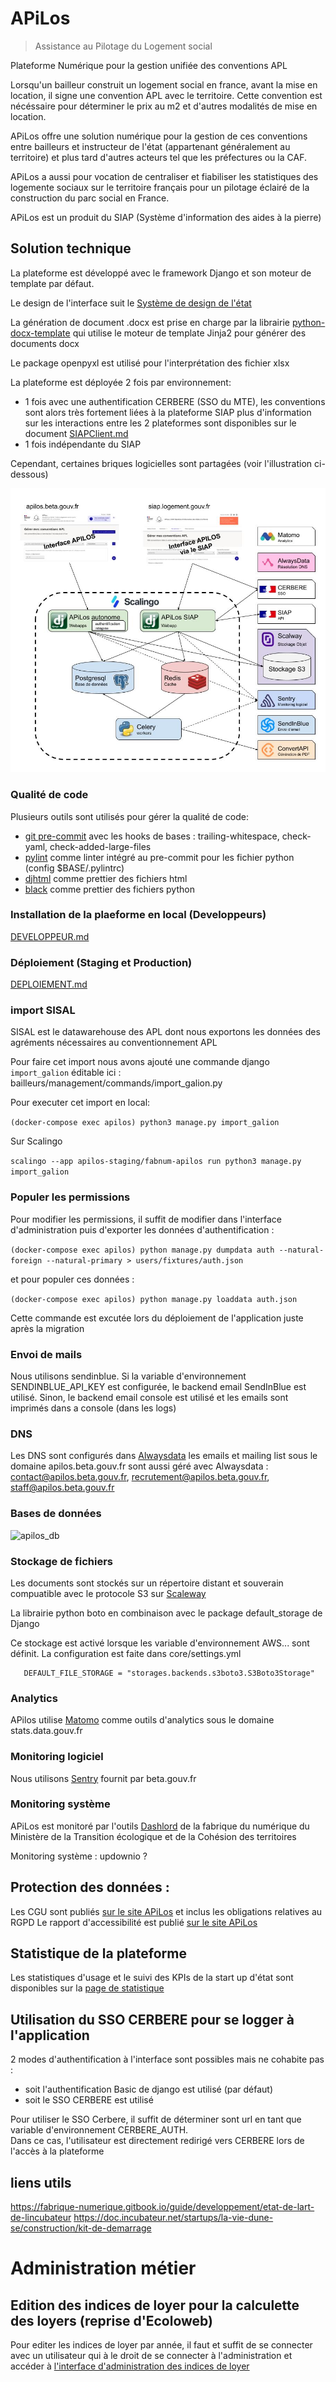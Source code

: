 # APiLos

> Assistance au Pilotage du Logement social

Plateforme Numérique pour la gestion unifiée des conventions APL

Lorsqu'un bailleur construit un logement social en france, avant la mise en location, il signe une convention APL avec le territoire. Cette convention est nécéssaire pour déterminer le prix au m2 et d'autres modalités de mise en location.

APiLos offre une solution numérique pour la gestion de ces conventions entre bailleurs et instructeur de l'état (appartenant généralement au territoire) et plus tard d'autres acteurs tel que les préfectures ou la CAF.

APiLos a aussi pour vocation de centraliser et fiabiliser les statistiques des logemente sociaux sur le territoire français pour un pilotage éclairé de la construction du parc social en France.

APiLos est un produit du SIAP (Système d'information des aides à la pierre)

## Solution technique

La plateforme est développé avec le framework Django et son moteur de template par défaut.

Le design de l'interface suit le [Système de design de l'état](https://gouvfr.atlassian.net/wiki/spaces/DB/overview?homepageId=145359476)

La génération de document .docx est prise en charge par la librairie [python-docx-template](https://docxtpl.readthedocs.io/en/latest/) qui utilise le moteur de template Jinja2 pour générer des documents docx

Le package openpyxl est utilisé pour l'interprétation des fichier xlsx

La plateforme est déployée 2 fois par environnement:
- 1 fois avec une authentification CERBERE (SSO du MTE), les conventions sont alors très fortement liées à la plateforme SIAP
plus d'information sur les interactions entre les 2 plateformes sont disponibles sur le document [SIAPClient.md](./SIAPClient.md)
- 1 fois indépendante du SIAP

Cependant, certaines briques logicielles sont partagées (voir l'illustration ci-dessous)

![Architecture APilos](static/img/ArchitectureAPiLos.jpg)

### Qualité de code

Plusieurs outils sont utilisés pour gérer la qualité de code:

* [git pre-commit](https://pre-commit.com/) avec les hooks de bases : trailing-whitespace, check-yaml, check-added-large-files
* [pylint](https://pypi.org/project/pylint/) comme linter intégré au pre-commit pour les fichier python (config $BASE/.pylintrc)
* [djhtml](https://pypi.org/project/djhtml/) comme prettier des fichiers html
* [black](https://pypi.org/project/black/) comme prettier des fichiers python

### Installation de la plaeforme en local (Developpeurs)

[DEVELOPPEUR.md](DEVELOPPEUR.md)

### Déploiement (Staging et Production)

[DEPLOIEMENT.md](DEPLOIEMENT.md)

### import SISAL

SISAL est le datawarehouse des APL dont nous exportons les données des agréments nécessaires au conventionnement APL

Pour faire cet import nous avons ajouté une commande django `import_galion` éditable ici : bailleurs/management/commands/import_galion.py

Pour executer cet import en local:

```(docker-compose exec apilos) python3 manage.py import_galion```

Sur Scalingo

```scalingo --app apilos-staging/fabnum-apilos run python3 manage.py import_galion```

### Populer les permissions

Pour modifier les permissions, il suffit de modifier dans l'interface d'administration puis d'exporter les données d'authentification :

```(docker-compose exec apilos) python manage.py dumpdata auth --natural-foreign --natural-primary > users/fixtures/auth.json```

et pour populer ces données :

```(docker-compose exec apilos) python manage.py loaddata auth.json```

Cette commande est excutée lors du déploiement de l'application juste après la migration

### Envoi de mails

Nous utilisons sendinblue. Si la variable d'environnement SENDINBLUE_API_KEY est configurée, le backend email SendInBlue est utilisé. Sinon, le backend email console est utilisé et les emails sont imprimés dans a console (dans les logs)

### DNS

Les DNS sont configurés dans [Alwaysdata](https://admin.alwaysdata.com/)
les emails et mailing list sous le domaine apilos.beta.gouv.fr sont aussi géré avec Alwaysdata : contact@apilos.beta.gouv.fr, recrutement@apilos.beta.gouv.fr, staff@apilos.beta.gouv.fr

### Bases de données

![apilos_db](static/img/apilos_db.svg)

### Stockage de fichiers

Les documents sont stockés sur un répertoire distant et souverain compuatible avec le protocole S3 sur [Scaleway](https://console.scaleway.com/object-storage/buckets)

La librairie python boto en combinaison avec le package default_storage de Django

Ce stockage est activé lorsque les variable d'environnement AWS... sont définit. La configuration est faite dans core/settings.yml

```
   DEFAULT_FILE_STORAGE = "storages.backends.s3boto3.S3Boto3Storage"
```

### Analytics

APilos utilise [Matomo](https://stats.data.gouv.fr/index.php?module=CoreHome&action=index&idSite=188&period=day&date=yesterday#?idSite=188&period=day&date=yesterday&segment=&category=Dashboard_Dashboard&subcategory=1) comme outils d'analytics sous le domaine stats.data.gouv.fr

### Monitoring logiciel

Nous utilisons [Sentry](https://sentry.io/organizations/betagouv-f7/issues/?project=5852556) fournit par beta.gouv.fr

### Monitoring système

APiLos est monitoré par l'outils [Dashlord](https://dashlord.mte.incubateur.net/dashlord/url/apilos-beta-gouv-fr/) de la fabrique du numérique du Ministère de la Transition écologique et de la Cohésion des territoires

Monitoring système : updownio ?

## Protection des données :

Les CGU sont publiés [sur le site APiLos](https://apilos.beta.gouv.fr/cgu) et inclus les obligations relatives au RGPD
Le rapport d'accessibilité est publié [sur le site APiLos](https://apilos.beta.gouv.fr/accessibilite)

## Statistique de la plateforme

Les statistiques d'usage et le suivi des KPIs de la start up d'état sont disponibles sur la [page de statistique](https://apilos.beta.gouv.fr/stats)

## Utilisation du SSO CERBERE pour se logger à l'application

2 modes d'authentification à l'interface sont possibles mais ne cohabite pas :
  * soit l'authentification Basic de django est utilisé (par défaut)
  * soit le SSO CERBERE est utilisé

Pour utiliser le SSO Cerbere, il suffit de déterminer sont url en tant que variable d'environnement CERBERE_AUTH. \
Dans ce cas, l'utilisateur est directement redirigé vers CERBERE lors de l'accès à la plateforme

## liens utils

https://fabrique-numerique.gitbook.io/guide/developpement/etat-de-lart-de-lincubateur
https://doc.incubateur.net/startups/la-vie-dune-se/construction/kit-de-demarrage

# Administration métier

## Edition des indices de loyer pour la calculette des loyers (reprise d'Ecoloweb)

Pour editer les indices de loyer par année, il faut et suffit de se connecter avec un utilisateur qui à le droit de se connecter à l'administration et accéder à [l'interface d'administration des indices de loyer](https://apilos.logements.gouv.fr/admin/programmes/indiceevolutionloyer/)

